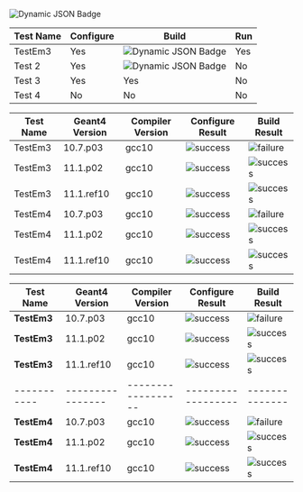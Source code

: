 ![Dynamic JSON Badge](https://img.shields.io/badge/dynamic/json?url=https%3A%2F%2Fraw.githubusercontent.com%2Fdkonst13%2Ftest-shields%2Fmain%2Fresult.json&query=%24.tests%5B%3F(%40.name%3D%3D'Test%201')%5D.status&label=build)


| Test Name   | Configure | Build | Run    |
|-------------|-----------|-------|--------|
| TestEm3     | Yes       | ![Dynamic JSON Badge](https://img.shields.io/badge/dynamic/json?url=https%3A%2F%2Fraw.githubusercontent.com%2Fdkonst13%2Ftest-shields%2Fmain%2Fresult.json&query=%24.tests%5B%3F(%40.name%3D%3D'Test%201')%5D.status&label=build)   | Yes    |
| Test 2      | Yes       | ![Dynamic JSON Badge](https://img.shields.io/badge/dynamic/json?url=https%3A%2F%2Fraw.githubusercontent.com%2Fdkonst13%2Ftest-shields%2Fmain%2Fresult.json&query=%24.tests%5B%3F(%40.name%3D%3D'Test%202')%5D.status&label=build)     | No     |
| Test 3      | Yes       | Yes   | No     |
| Test 4      | No        | No    | No     |



| Test Name | Geant4 Version | Compiler Version | Configure Result | Build Result |
|-----------|----------------|------------------|------------------|--------------|
| TestEm3 | 10.7.p03 | gcc10 | ![success](https://img.shields.io/static/v1?label=configure&message=Success&color=brightgreen) | ![failure](https://img.shields.io/static/v1?label=build&message=Failure&color=red) |
| TestEm3 | 11.1.p02 | gcc10 | ![success](https://img.shields.io/static/v1?label=configure&message=Success&color=brightgreen) | ![success](https://img.shields.io/static/v1?label=build&message=Success&color=brightgreen) |
| TestEm3 | 11.1.ref10 | gcc10 | ![success](https://img.shields.io/static/v1?label=configure&message=Success&color=brightgreen) | ![success](https://img.shields.io/static/v1?label=build&message=Success&color=brightgreen) |
| TestEm4 | 10.7.p03 | gcc10 | ![success](https://img.shields.io/static/v1?label=configure&message=Success&color=brightgreen) | ![failure](https://img.shields.io/static/v1?label=build&message=Failure&color=red) |
| TestEm4 | 11.1.p02 | gcc10 | ![success](https://img.shields.io/static/v1?label=configure&message=Success&color=brightgreen) | ![success](https://img.shields.io/static/v1?label=build&message=Success&color=brightgreen) |
| TestEm4 | 11.1.ref10 | gcc10 | ![success](https://img.shields.io/static/v1?label=configure&message=Success&color=brightgreen) | ![success](https://img.shields.io/static/v1?label=build&message=Success&color=brightgreen) |



| Test Name | Geant4 Version | Compiler Version | Configure Result | Build Result |
|-----------|----------------|------------------|------------------|--------------|
| **TestEm3** | 10.7.p03 | gcc10 | ![success](https://img.shields.io/static/v1?label=configure&message=Success&color=brightgreen) | ![failure](https://img.shields.io/static/v1?label=build&message=Failure&color=red) |
| **TestEm3** | 11.1.p02 | gcc10 | ![success](https://img.shields.io/static/v1?label=configure&message=Success&color=brightgreen) | ![success](https://img.shields.io/static/v1?label=build&message=Success&color=brightgreen) |
| **TestEm3** | 11.1.ref10 | gcc10 | ![success](https://img.shields.io/static/v1?label=configure&message=Success&color=brightgreen) | ![success](https://img.shields.io/static/v1?label=build&message=Success&color=brightgreen) |
|-----------|----------------|------------------|------------------|--------------|
| **TestEm4** | 10.7.p03 | gcc10 | ![success](https://img.shields.io/static/v1?label=configure&message=Success&color=brightgreen) | ![failure](https://img.shields.io/static/v1?label=build&message=Failure&color=red) |
| **TestEm4** | 11.1.p02 | gcc10 | ![success](https://img.shields.io/static/v1?label=configure&message=Success&color=brightgreen) | ![success](https://img.shields.io/static/v1?label=build&message=Success&color=brightgreen) |
| **TestEm4** | 11.1.ref10 | gcc10 | ![success](https://img.shields.io/static/v1?label=configure&message=Success&color=brightgreen) | ![success](https://img.shields.io/static/v1?label=build&message=Success&color=brightgreen) |

